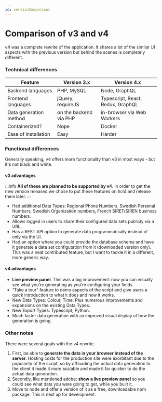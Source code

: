 ```yaml
---
id: versionComparison
---
```


# Comparison of v3 and v4

v4 was a complete rewrite of the application. It shares a lot of the similar UI aspects with the 
previous version but behind the scenes is completely different.

### Technical differences
 
| Feature | Version 3.x | Version 4.x |
| --------- | ------------| ------------ |
| Backend languages | PHP, MySQL | Node, GraphQL |
| Frontend languages | jQuery, requireJS | Typescript, React, Redux, GraphQL |
| Data generation method | on the backend via PHP | in-browser via Web Workers | 
| Containerized? | Nope | Docker | 
| Ease of installation | Easy | Harder |

### Functional differences 

Generally speaking, v4 offers more functionality than v3 in most ways - but it's not black and white.

#### v3 advantages

:::info
**All of these are planned to be supported by v4**. In order to get the new version released we chose to put these 
features on hold and release them later.
:::
 
- Had additional Data Types: Regional Phone Numbers, Swedish Personal Numbers, Swedish Organization numbers,
French SIRET/SIREN business numbers.
- Allows logged in users to share their configured data sets publicly via a URL.
- Has a REST API option to generate data programmatically instead of only via the UI.
- Had an option where you could provide the database schema and have it generate a data set configutation from it 
(downloaded version only). This was a neat contributed feature, but I want to tackle it in a different, more generic
way.  

#### v4 advantages
 
- **Live preview panel**. This was a big improvement: now you can visually see what you're generating as you're configuring
your fields.
- "Take a tour" feature to demo aspects of the script and give users a quick introduction to what it does and how it works. 
- New Data Types: Colour, Time. Plus numerous improvements and expansions on the existing Data Types.
- New Export Types: Typescript, Python. 
- Much faster data generation with an improved visual display of how the generation is going.  

### Other notes 

There were several goals with the v4 rewrite.

1. First, be able to **generate the data in your browser instead of the server**. Hosting costs for the production site 
were exorbitant due to the popularity of the script, so by offloading the actual data generation to the client 
it made it more scalable and made it far quicker to do the actual data generation.
2. Secondly, like mentioned adobe: **show a live preview panel** so you could see what data you were going to get,
while you built it.
4. Move to node and offer a version of it as a free, downloadable npm package. This is next up for development.

